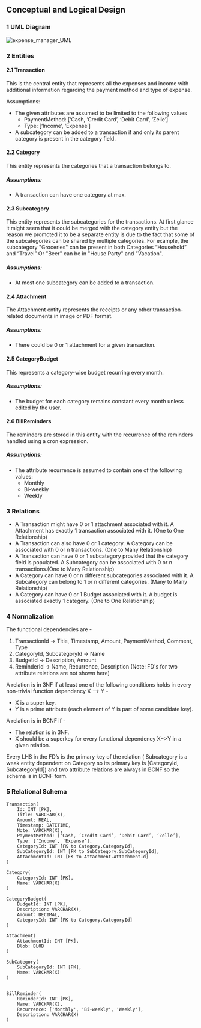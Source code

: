 ## Conceptual and Logical Design

### 1 UML Diagram
![expense_manager_UML](https://github.com/cs411-alawini/sp24-cs411-team051-OneOOne/assets/42375666/bf7c95e7-0277-49ab-8c0f-bc76424db6d7)


### 2 Entities

#### 2.1 Transaction
  This is the central entity that represents all the expenses and income with additional information regarding the payment method and type of expense.
  
  Assumptions:
  - The given attributes are assumed to be limited to the following values
      - PaymentMethod: [‘Cash, ’Credit Card’, ‘Debit Card’, ‘Zelle’]
      - Type: [‘Income’, ‘Expense’]
  - A subcategory can be added to a transaction if and only its parent category is present in the category field.






#### 2.2 Category
This entity represents the categories that a transaction belongs to.

  ##### Assumptions:
  - A transaction can have one category at max.


#### 2.3 Subcategory
This entity represents the subcategories for the transactions. At first glance it might seem that it could be merged with the category entity but the reason we promoted it to be a separate entity is due to the fact that some of the subcategories can be shared by multiple categories. For example, the subcategory "Groceries" can be present in both Categories “Household” and “Travel” Or "Beer" can be in "House Party" and "Vacation".

  ##### Assumptions:
  - At most one subcategory can be added to a transaction.

#### 2.4 Attachment
The Attachment entity represents the receipts or any other transaction-related documents in image or PDF format.

  ##### Assumptions:
  - There could be 0 or 1 attachment for a given transaction.

#### 2.5 CategoryBudget
This represents a category-wise budget recurring every month.

  ##### Assumptions:
  - The budget for each category remains constant every month unless edited by the user. 

#### 2.6 BillReminders
The reminders are stored in this entity with the recurrence of the reminders handled using a cron expression.

  ##### Assumptions:
  - The attribute recurrence is assumed to contain one of the following values:
    - Monthly
    - Bi-weekly
    - Weekly
	

### 3 Relations

- A Transaction might have 0 or 1 attachment associated with it. A Attachment has exactly 1 transaction associated with it. (One to One Relationship)
- A Transaction can also have 0 or 1 category. A Category can be associated with 0 or n transactions. (One to Many Relationship)
- A Transaction can have 0 or 1 subcategory provided that the category field is populated. A Subcategory can be associated with 0 or n transactions.(One to Many Relationship)
- A Category can have 0 or n different subcategories associated with it. A Subcategory can belong to 1 or n different categories. (Many to Many Relationship)
- A Category can have 0 or 1 Budget associated with it. A budget is associated exactly 1 category. (One to One Relationship) 



### 4 Normalization
The functional dependencies are -
1. TransactionId -> Title, Timestamp, Amount,  PaymentMethod, Comment, Type
2. CategoryId, SubcategoryId -> Name
3. BudgetId -> Description, Amount
4. ReminderId -> Name, Recurrence, Description
(Note: FD's for two attribute relations are not shown here)

A relation is in 3NF if at least one of the following conditions holds in every non-trivial function dependency X –> Y -
* X is a super key.
* Y is a prime attribute (each element of Y is part of some candidate key).

A relation is in BCNF if -
* The relation is in 3NF.
* X should be a superkey for every functional dependency X−>Y in a given relation. 

Every LHS in the FD’s is the primary key of the relation ( Subcategory is a weak entity dependent on Category so its primary key is [CategoryId, SubcategoryId]) and two attribute relations are always in BCNF so the schema is in BCNF form.


### 5 Relational Schema 
```
Transaction(
	Id: INT [PK],
	Title: VARCHAR(X),
	Amount: REAL,
	Timestamp: DATETIME,
	Note: VARCHAR(X),
	PaymentMethod: [‘Cash, ’Credit Card’, ‘Debit Card’, ‘Zelle’],
	Type: [‘Income’, ‘Expense’],
	CategoryId: INT [FK to Category.CategoryId],
	SubCategoryId: INT [FK to SubCategory.SubCategoryId],
	AttachmentId: INT [FK to Attachment.AttachmentId]
)

Category(
	CategoryId: INT [PK],
	Name: VARCHAR(X)
)

CategoryBudget(
	BudgetId: INT [PK],
	Description: VARCHAR(X),
	Amount: DECIMAL,
	CategoryId: INT [FK to Category.CategoryId]
)

Attachment(
	AttachmentId: INT [PK],
	Blob: BLOB
)

SubCategory(
	SubCategoryId: INT [PK],
	Name: VARCHAR(X)
)


BillReminder(
	ReminderId: INT [PK],
	Name: VARCHAR(X),
	Recurrence: ['Monthly', 'Bi-weekly', 'Weekly'],
	Description: VARCHAR(X)
)
```

